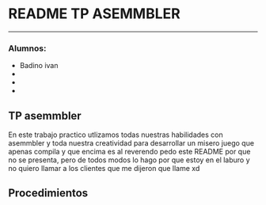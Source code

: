 # README TP ASEMMBLER
---
### Alumnos:
  - Badino ivan
  - 
  -
  -

  
## TP asemmbler 

En este trabajo practico utlizamos todas nuestras habilidades con asemmbler y toda nuestra creatividad para desarrollar un misero juego que apenas compila y que encima es al reverendo pedo este README por que no se presenta, pero de todos modos lo  hago por que estoy en el laburo y no quiero llamar a los clientes que me dijeron que llame xd 


## Procedimientos
